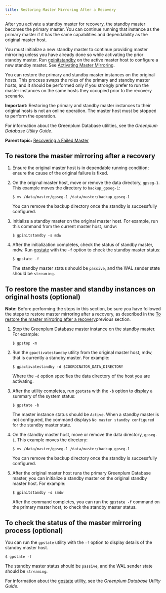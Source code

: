 ```yaml
---
title: Restoring Master Mirroring After a Recovery 
---
```


After you activate a standby master for recovery, the standby master becomes the primary master. You can continue running that instance as the primary master if it has the same capabilities and dependability as the original master host.

You must initialize a new standby master to continue providing master mirroring unless you have already done so while activating the prior standby master. Run [gpinitstandby](../../../utility_guide/ref/gpinitstandby.html) on the active master host to configure a new standby master. See [Activating Master Mirroring](g-enabling-master-mirroring.html).

You can restore the primary and standby master instances on the original hosts. This process swaps the roles of the primary and standby master hosts, and it should be performed only if you strongly prefer to run the master instances on the same hosts they occupied prior to the recovery scenario.

**Important:** Restoring the primary and standby master instances to their original hosts is not an online operation. The master host must be stopped to perform the operation.

For information about the Greenplum Database utilities, see the *Greenplum Database Utility Guide*.

**Parent topic:** [Recovering a Failed Master](../../highavail/topics/g-recovering-a-failed-master.html)

## <a id="topic_us3_md4_npb"></a>To restore the master mirroring after a recovery 

1.  Ensure the original master host is in dependable running condition; ensure the cause of the original failure is fixed.
2.  On the original master host, move or remove the data directory, `gpseg-1`. This example moves the directory to `backup_gpseg-1`:

    ```
    $ mv /data/master/gpseg-1 /data/master/backup_gpseg-1
    ```

    You can remove the backup directory once the standby is successfully configured.

3.  Initialize a standby master on the original master host. For example, run this command from the current master host, smdw:

    ```
    $ gpinitstandby -s mdw
    ```

4.  After the initialization completes, check the status of standby master, mdw. Run [gpstate](../../../utility_guide/ref/gpstate.html) with the `-f` option to check the standby master status:

    ```
    $ gpstate -f
    ```

    The standby master status should be `passive`, and the WAL sender state should be `streaming`.


## <a id="topic_dr3_ld4_npb"></a>To restore the master and standby instances on original hosts \(optional\) 

**Note:** Before performing the steps in this section, be sure you have followed the steps to restore master mirroring after a recovery, as described in the [To restore the master mirroring after a recovery](#topic_us3_md4_npb)previous section.

1.  Stop the Greenplum Database master instance on the standby master. For example:

    ```
    $ gpstop -m
    ```

2.  Run the `gpactivatestandby` utility from the original master host, mdw, that is currently a standby master. For example:

    ```
    $ gpactivatestandby -d $COORDINATOR_DATA_DIRECTORY
    ```

    Where the `-d` option specifies the data directory of the host you are activating.

3.  After the utility completes, run `gpstate` with the `-b` option to display a summary of the system status:

    ```
    $ gpstate -b
    ```

    The master instance status should be `Active`. When a standby master is not configured, the command displays `No master standby configured` for the standby master state.

4.  On the standby master host, move or remove the data directory, `gpseg-1`. This example moves the directory:

    ```
    $ mv /data/master/gpseg-1 /data/master/backup_gpseg-1
    ```

    You can remove the backup directory once the standby is successfully configured.

5.  After the original master host runs the primary Greenplum Database master, you can initialize a standby master on the original standby master host. For example:

    ```
    $ gpinitstandby -s smdw
    ```

    After the command completes, you can run the `gpstate -f` command on the primary master host, to check the standby master status.


## <a id="topic_i1h_kd4_npb"></a>To check the status of the master mirroring process \(optional\) 

You can run the `gpstate` utility with the `-f` option to display details of the standby master host.

```
$ gpstate -f
```

The standby master status should be `passive`, and the WAL sender state should be `streaming`.

For information about the [gpstate](../../../utility_guide/ref/gpstate.html) utility, see the *Greenplum Database Utility Guide*.

